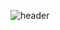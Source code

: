 ![header](https://capsule-render.vercel.app/api?type=rect&color=random&height=300&section=header&text=Hello&fontSize=90)
